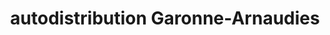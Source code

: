 ---
title: "autodistribution Garonne-Arnaudies"
url: /colomiers/autodistribution-garonne-arnaudies/
shop: pièces de voitures
---